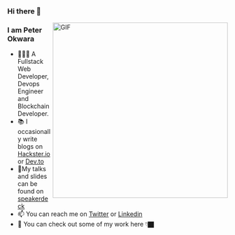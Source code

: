 ### Hi there 👋

<img align="right" alt="GIF" width="400px" src="https://media.giphy.com/media/13HgwGsXF0aiGY/giphy.gif" />

### I am Peter Okwara

- 👨🏿‍💻 A Fullstack Web Developer, Devops Engineer and Blockchain Developer.
- 📚 I occasionally write blogs on [Hackster.io](https://www.hackster.io/peterokwara) or [Dev.to](https://dev.to/peterokwara)
- 📢My talks and slides can be found on [speakerdeck](https://speakerdeck.com/peterokwara)
- 📫 You can reach me on [Twitter](https://twitter.com/peterokwara) or [Linkedin](https://www.linkedin.com/in/peterokwara/)
- 💼 You can check out some of my work here 👇🏿